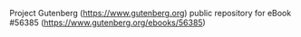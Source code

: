 Project Gutenberg (https://www.gutenberg.org) public repository for
eBook #56385 (https://www.gutenberg.org/ebooks/56385)
